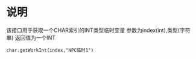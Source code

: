 # 说明

该接口用于获取一个CHAR索引的INT类型临时变量
参数为index(int),类型(字符串)
返回值为一个INT
```
char.getWorkInt(index,"NPC临时1")
```

